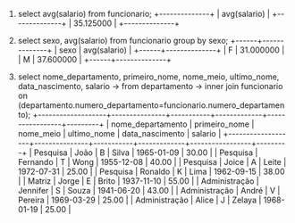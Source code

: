 1. select avg(salario) from funcionario;
+--------------+
| avg(salario) |
+--------------+
|    35.125000 |
+--------------+

2. select sexo, avg(salario) from funcionario group by sexo;
+------+--------------+
| sexo | avg(salario) |
+------+--------------+
| F    |    31.000000 |
| M    |    37.600000 |
+------+--------------+

3. select nome_departamento, primeiro_nome, nome_meio, ultimo_nome, data_nascimento, salario 
    -> from departamento 
    -> inner join funcionario on (departamento.numero_departamento=funcionario.numero_departamento);
+-------------------+---------------+-----------+-------------+-----------------+---------+
| nome_departamento | primeiro_nome | nome_meio | ultimo_nome | data_nascimento | salario |
+-------------------+---------------+-----------+-------------+-----------------+---------+
| Pesquisa          | João          | B         | Silva       | 1965-01-09      |   30.00 |
| Pesquisa          | Fernando      | T         | Wong        | 1955-12-08      |   40.00 |
| Pesquisa          | Joice         | A         | Leite       | 1972-07-31      |   25.00 |
| Pesquisa          | Ronaldo       | K         | Lima        | 1962-09-15      |   38.00 |
| Matriz            | Jorge         | E         | Brito       | 1937-11-10      |   55.00 |
| Administração     | Jennifer      | S         | Souza       | 1941-06-20      |   43.00 |
| Administração     | André         | V         | Pereira     | 1969-03-29      |   25.00 |
| Administração     | Alice         | J         | Zelaya      | 1968-01-19      |   25.00 |
